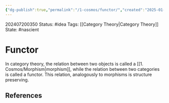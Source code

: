 ```yaml
---
{"dg-publish":true,"permalink":"/1-cosmos/functor/","created":"2025-01-22T11:17:14.181-05:00","updated":"2024-07-20T03:50:39.986-04:00"}
---
```


202407200350
Status: #idea
Tags: [[Category Theory\|Category Theory]]
State: #nascient
# Functor

In category theory, the relation between two objects is called a [[1. Cosmos/Morphism\|morphism]], while the relation between two categories is called a functor. This relation, analogously to morphisms is structure preserving.

## References
